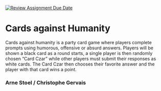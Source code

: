 [![Review Assignment Due Date](https://classroom.github.com/assets/deadline-readme-button-22041afd0340ce965d47ae6ef1cefeee28c7c493a6346c4f15d667ab976d596c.svg)](https://classroom.github.com/a/twPj_hbU)

# Cards against Humanity

Cards against humanity is a party card game where
players complete prompts using humorous, offensive or absurd answers. Players will be
shown a black card as a round starts, a single player is then randomly chosen “Card
Czar” while other players must submit their responses as white cards. The Card Czar
then chooses their favorite answer and the player with that card wins a point.

### Arne Stoel / Christophe Gervais
